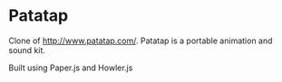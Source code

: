 # Patatap
Clone of http://www.patatap.com/. Patatap is a portable animation and sound kit.

Built using Paper.js and Howler.js
